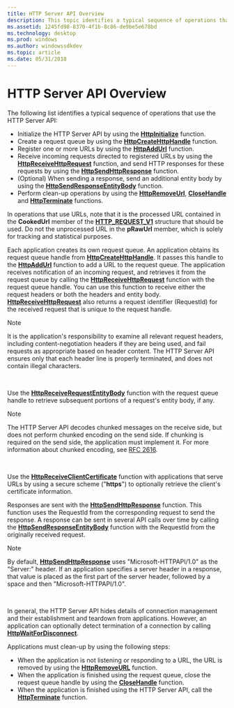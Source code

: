 ```yaml
---
title: HTTP Server API Overview
description: This topic identifies a typical sequence of operations that use the HTTP Server API.
ms.assetid: 1245fd98-8370-4f1b-8c86-de9be5e678bd
ms.technology: desktop
ms.prod: windows
ms.author: windowssdkdev
ms.topic: article
ms.date: 05/31/2018
---
```


# HTTP Server API Overview

The following list identifies a typical sequence of operations that use the HTTP Server API:

-   Initialize the HTTP Server API by using the [**HttpInitialize**](/windows/desktop/api/Http/nf-http-httpinitialize) function.
-   Create a request queue by using the [**HttpCreateHttpHandle**](/windows/desktop/api/Http/nf-http-httpcreatehttphandle) function.
-   Register one or more URLs by using the [**HttpAddUrl**](/windows/desktop/api/Http/nf-http-httpaddurl) function.
-   Receive incoming requests directed to registered URLs by using the [**HttpReceiveHttpRequest**](/windows/desktop/api/Http/nf-http-httpreceivehttprequest) function, and send HTTP responses for these requests by using the [**HttpSendHttpResponse**](/windows/desktop/api/Http/nf-http-httpsendhttpresponse) function.
-   (Optional) When sending a response, send an additional entity body by using the [**HttpSendResponseEntityBody**](/windows/desktop/api/Http/nf-http-httpsendresponseentitybody) function.
-   Perform clean-up operations by using the [**HttpRemoveUrl**](/windows/desktop/api/Http/nf-http-httpremoveurl), [**CloseHandle**](https://msdn.microsoft.com/library/windows/desktop/ms724211) and [**HttpTerminate**](/windows/desktop/api/Http/nf-http-httpterminate) functions.

In operations that use URLs, note that it is the processed URL contained in the **CookedUrl** member of the [**HTTP\_REQUEST\_V1**](/windows/desktop/api/Http/ns-http-_http_request_v1) structure that should be used. Do not the unprocessed URL in the **pRawUrl** member, which is solely for tracking and statistical purposes.

Each application creates its own request queue. An application obtains its request queue handle from [**HttpCreateHttpHandle**](/windows/desktop/api/Http/nf-http-httpcreatehttphandle). It passes this handle to the [**HttpAddUrl**](/windows/desktop/api/Http/nf-http-httpaddurl) function to add a URL to the request queue. The application receives notification of an incoming request, and retrieves it from the request queue by calling the [**HttpReceiveHttpRequest**](/windows/desktop/api/Http/nf-http-httpreceivehttprequest) function with the request queue handle. You can use this function to receive either the request headers or both the headers and entity body. [**HttpReceiveHttpRequest**](/windows/desktop/api/Http/nf-http-httpreceivehttprequest) also returns a request identifier (RequestId) for the received request that is unique to the request handle.

> [!Note]  
> It is the application's responsibility to examine all relevant request headers, including content-negotiation headers if they are being used, and fail requests as appropriate based on header content. The HTTP Server API ensures only that each header line is properly terminated, and does not contain illegal characters.

 

Use the [**HttpReceiveRequestEntityBody**](/windows/desktop/api/Http/nf-http-httpreceiverequestentitybody) function with the request queue handle to retrieve subsequent portions of a request's entity body, if any.

> [!Note]  
> The HTTP Server API decodes chunked messages on the receive side, but does not perform chunked encoding on the send side. If chunking is required on the send side, the application must implement it. For more information about chunked encoding, see [RFC 2616](Http://go.microsoft.com/fwlink/p/?linkid=84048).

 

Use the [**HttpReceiveClientCertificate**](/windows/desktop/api/Http/nf-http-httpreceiveclientcertificate) function with applications that serve URLs by using a secure scheme ("**https**") to optionally retrieve the client's certificate information.

Responses are sent with the [**HttpSendHttpResponse**](/windows/desktop/api/Http/nf-http-httpsendhttpresponse) function. This function uses the RequestId from the corresponding request to send the response. A response can be sent in several API calls over time by calling the [**HttpSendResponseEntityBody**](/windows/desktop/api/Http/nf-http-httpsendresponseentitybody) function with the RequestId from the originally received request.

> [!Note]  
> By default, [**HttpSendHttpResponse**](/windows/desktop/api/Http/nf-http-httpsendhttpresponse) uses "Microsoft-HTTPAPI/1.0" as the "Server:" header. If an application specifies a server header in a response, that value is placed as the first part of the server header, followed by a space and then "Microsoft-HTTPAPI/1.0".

 

In general, the HTTP Server API hides details of connection management and their establishment and teardown from applications. However, an application can optionally detect termination of a connection by calling [**HttpWaitForDisconnect**](/windows/desktop/api/Http/nf-http-httpwaitfordisconnect).

Applications must clean-up by using the following steps:

-   When the application is not listening or responding to a URL, the URL is removed by using the [**HttpRemoveURL**](/windows/desktop/api/Http/nf-http-httpremoveurl) function.
-   When the application is finished using the request queue, close the request queue handle by using the [**CloseHandle**](https://msdn.microsoft.com/library/windows/desktop/ms724211) function.
-   When the application is finished using the HTTP Server API, call the [**HttpTerminate**](/windows/desktop/api/Http/nf-http-httpterminate) function.

 

 




